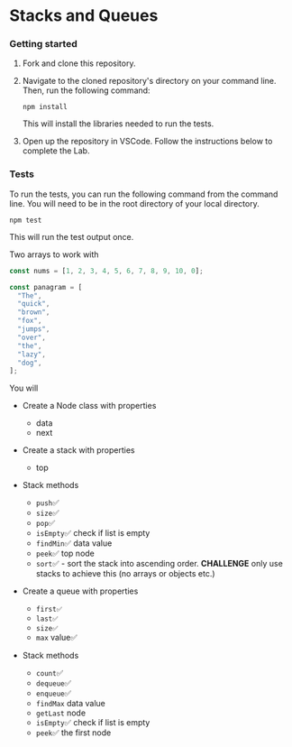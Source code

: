 # Stacks and Queues

### Getting started

1. Fork and clone this repository.

1. Navigate to the cloned repository's directory on your command line. Then, run the following command:

   ```
   npm install
   ```

   This will install the libraries needed to run the tests.

1. Open up the repository in VSCode. Follow the instructions below to complete the Lab.

### Tests

To run the tests, you can run the following command from the command line. You will need to be in the root directory of your local directory.

```
npm test
```

This will run the test output once.

Two arrays to work with

```js
const nums = [1, 2, 3, 4, 5, 6, 7, 8, 9, 10, 0];

const panagram = [
  "The",
  "quick",
  "brown",
  "fox",
  "jumps",
  "over",
  "the",
  "lazy",
  "dog",
];
```

You will

- Create a Node class with properties

  - data
  - next

- Create a stack with properties
  - top
- Stack methods

  - `push`✅
  - `size`✅
  - `pop`✅
  - `isEmpty`✅ check if list is empty
  - `findMin`✅  data value
  - `peek`✅ top node
  - `sort`✅  - sort the stack into ascending order. **CHALLENGE** only use stacks to achieve this (no arrays or objects etc.)

- Create a queue with properties

  - `first✅ `
  - `last✅ `
  - `size✅ `
  - `max` value✅ 

- Stack methods

  - `count`✅ 
  - `dequeue`✅ 
  - `enqueue`✅ 
  - `findMax` data value
  - `getLast` node
  - `isEmpty`✅  check if list is empty
  - `peek`✅  the first node
